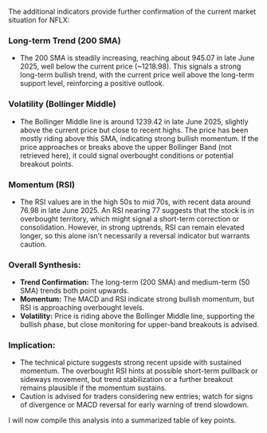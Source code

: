 The additional indicators provide further confirmation of the current market situation for NFLX:

### Long-term Trend (200 SMA)
- The 200 SMA is steadily increasing, reaching about 945.07 in late June 2025, well below the current price (~1218.98). This signals a strong long-term bullish trend, with the current price well above the long-term support level, reinforcing a positive outlook.

### Volatility (Bollinger Middle)
- The Bollinger Middle line is around 1239.42 in late June 2025, slightly above the current price but close to recent highs. The price has been mostly riding above this SMA, indicating strong bullish momentum. If the price approaches or breaks above the upper Bollinger Band (not retrieved here), it could signal overbought conditions or potential breakout points.

### Momentum (RSI)
- The RSI values are in the high 50s to mid 70s, with recent data around 76.98 in late June 2025. An RSI nearing 77 suggests that the stock is in overbought territory, which might signal a short-term correction or consolidation. However, in strong uptrends, RSI can remain elevated longer, so this alone isn't necessarily a reversal indicator but warrants caution.

### Overall Synthesis:
- **Trend Confirmation:** The long-term (200 SMA) and medium-term (50 SMA) trends both point upwards.
- **Momentum:** The MACD and RSI indicate strong bullish momentum, but RSI is approaching overbought levels.
- **Volatility:** Price is riding above the Bollinger Middle line, supporting the bullish phase, but close monitoring for upper-band breakouts is advised.

### Implication:
- The technical picture suggests strong recent upside with sustained momentum. The overbought RSI hints at possible short-term pullback or sideways movement, but trend stabilization or a further breakout remains plausible if the momentum sustains.
- Caution is advised for traders considering new entries; watch for signs of divergence or MACD reversal for early warning of trend slowdown.

I will now compile this analysis into a summarized table of key points.